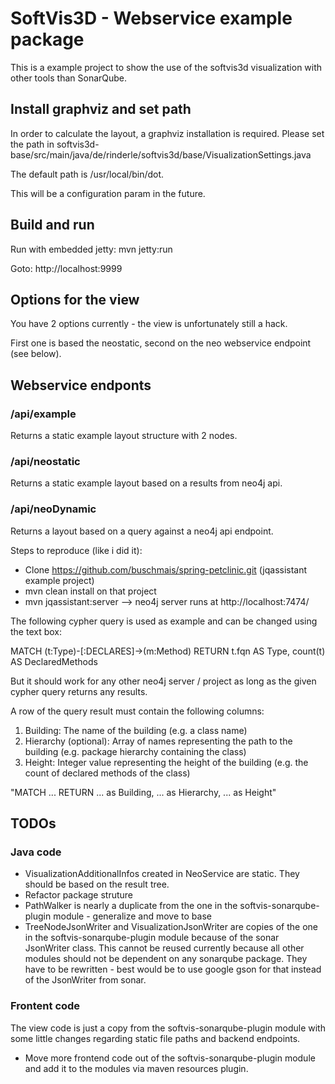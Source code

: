 # SoftVis3D - Webservice example package

This is a example project to show the use of the softvis3d visualization with other tools than SonarQube.

## Install graphviz and set path

In order to calculate the layout, a graphviz installation is required. Please set the path in 
softvis3d-base/src/main/java/de/rinderle/softvis3d/base/VisualizationSettings.java

The default path is /usr/local/bin/dot.

This will be a configuration param in the future.

## Build and run

Run with embedded jetty: mvn jetty:run

Goto: http://localhost:9999

## Options for the view

You have 2 options currently - the view is unfortunately still a hack.

First one is based the neostatic, second on the neo webservice endpoint (see below). 

## Webservice endponts

### /api/example

Returns a static example layout structure with 2 nodes. 

### /api/neostatic

Returns a static example layout based on a results from neo4j api.

### /api/neoDynamic

Returns a layout based on a query against a neo4j api endpoint.

Steps to reproduce (like i did it):

* Clone https://github.com/buschmais/spring-petclinic.git (jqassistant example project)
* mvn clean install on that project
* mvn jqassistant:server --> neo4j server runs at http://localhost:7474/

The following cypher query is used as example and can be changed using the text box:

MATCH (t:Type)-[:DECLARES]->(m:Method) RETURN t.fqn AS Type, count(t) AS DeclaredMethods

But it should work for any other neo4j server / project as long as the given cypher query returns any results.

A row of the query result must contain the following columns:

1. Building: The name of the building (e.g. a class name)
2. Hierarchy (optional): Array of names representing the path to the building (e.g. package hierarchy containing the class)
3. Height: Integer value representing the height of the building (e.g. the count of declared methods of the class)

"MATCH ... RETURN ... as Building, ... as Hierarchy, ... as Height"

## TODOs

### Java code

* VisualizationAdditionalInfos created in NeoService are static. They should be based on the result tree.
* Refactor package struture
* PathWalker is nearly a duplicate from the one in the softvis-sonarqube-plugin module - generalize and move to base
* TreeNodeJsonWriter and VisualizationJsonWriter are copies of the one in the softvis-sonarqube-plugin module because of the sonar 
JsonWriter class. This cannot be reused currently because all other modules should not be dependent on any sonarqube package. 
They have to be rewritten - best would be to use google gson for that instead of the JsonWriter from sonar.
   
### Frontent code
   
The view code is just a copy from the softvis-sonarqube-plugin module with some little changes regarding static file paths and backend endpoints.

* Move more frontend code out of the softvis-sonarqube-plugin module and add it to the modules via maven resources plugin.
